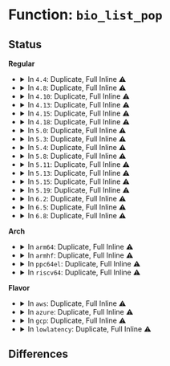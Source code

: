 # Function: <code>bio_list_pop</code>

## Status
<b>Regular</b>
<ul>
<li>
<details>
<summary>In <code>4.4</code>: Duplicate, Full Inline ⚠️</summary>

**Collision:** Static Duplication

**Inline:** Full

**Transformation:** False

**Instances:**

```
In block/bio.c (ffffffff813b034b)
Location: include/linux/bio.h:681
Inline: True
Inline callers:
  - block/bio.c:punt_bios_to_rescuer
  - block/bio.c:bio_alloc_rescue
```
```
In block/blk-core.c (ffffffff813b9cc9)
Location: include/linux/bio.h:681
Inline: True
```
```
In block/blk-throttle.c (ffffffff813d965c)
Location: include/linux/bio.h:681
Inline: True
Inline callers:
  - block/blk-throttle.c:throtl_pop_queued
  - block/blk-throttle.c:blk_throtl_dispatch_work_fn
```
```
In drivers/block/xen-blkfront.c (ffffffff81578485)
Location: include/linux/bio.h:681
Inline: True
Inline callers:
  - drivers/block/xen-blkfront.c:blkif_recover
```
```
In drivers/md/dm.c (ffffffff816a2c95)
Location: include/linux/bio.h:681
Inline: True
Inline callers:
  - drivers/md/dm.c:dm_wq_work
```
</details>
</li>
<li>
<details>
<summary>In <code>4.8</code>: Duplicate, Full Inline ⚠️</summary>

**Collision:** Static Duplication

**Inline:** Full

**Transformation:** False

**Instances:**

```
In block/bio.c (ffffffff813f3d9b)
Location: include/linux/bio.h:633
Inline: True
Inline callers:
  - block/bio.c:punt_bios_to_rescuer
  - block/bio.c:bio_alloc_rescue
```
```
In block/blk-core.c (ffffffff813fdaa7)
Location: include/linux/bio.h:633
Inline: True
```
```
In block/blk-throttle.c (ffffffff8141fa92)
Location: include/linux/bio.h:633
Inline: True
Inline callers:
  - block/blk-throttle.c:blk_throtl_dispatch_work_fn
  - block/blk-throttle.c:throtl_pop_queued
```
```
In drivers/block/xen-blkfront.c (ffffffff815cdc18)
Location: include/linux/bio.h:633
Inline: True
Inline callers:
  - drivers/block/xen-blkfront.c:blkback_changed
```
```
In drivers/md/dm.c (ffffffff81703519)
Location: include/linux/bio.h:633
Inline: True
Inline callers:
  - drivers/md/dm.c:dm_wq_work
```
</details>
</li>
<li>
<details>
<summary>In <code>4.10</code>: Duplicate, Full Inline ⚠️</summary>

**Collision:** Static Duplication

**Inline:** Full

**Transformation:** False

**Instances:**

```
In block/bio.c (ffffffff8140d61b)
Location: include/linux/bio.h:635
Inline: True
Inline callers:
  - block/bio.c:punt_bios_to_rescuer
  - block/bio.c:bio_alloc_rescue
```
```
In block/blk-core.c (ffffffff814173e7)
Location: include/linux/bio.h:635
Inline: True
```
```
In block/blk-throttle.c (ffffffff8143c582)
Location: include/linux/bio.h:635
Inline: True
Inline callers:
  - block/blk-throttle.c:blk_throtl_dispatch_work_fn
  - block/blk-throttle.c:throtl_pop_queued
```
```
In drivers/block/xen-blkfront.c (ffffffff815fa670)
Location: include/linux/bio.h:635
Inline: True
Inline callers:
  - drivers/block/xen-blkfront.c:blkfront_connect
```
```
In drivers/md/dm.c (ffffffff817353d9)
Location: include/linux/bio.h:635
Inline: True
Inline callers:
  - drivers/md/dm.c:dm_wq_work
  - drivers/md/dm.c:flush_current_bio_list
```
</details>
</li>
<li>
<details>
<summary>In <code>4.13</code>: Duplicate, Full Inline ⚠️</summary>

**Collision:** Static Duplication

**Inline:** Full

**Transformation:** False

**Instances:**

```
In block/bio.c (ffffffff8141b2ef)
Location: include/linux/bio.h:654
Inline: True
Inline callers:
  - block/bio.c:punt_bios_to_rescuer
  - block/bio.c:punt_bios_to_rescuer
  - block/bio.c:bio_alloc_rescue
```
```
In block/blk-core.c (ffffffff81425104)
Location: include/linux/bio.h:654
Inline: True
```
```
In block/blk-throttle.c (ffffffff8144b5bf)
Location: include/linux/bio.h:654
Inline: True
Inline callers:
  - block/blk-throttle.c:blk_throtl_dispatch_work_fn
  - block/blk-throttle.c:throtl_pop_queued
```
```
In drivers/block/xen-blkfront.c (ffffffff8160e8f3)
Location: include/linux/bio.h:654
Inline: True
Inline callers:
  - drivers/block/xen-blkfront.c:blkback_changed
```
```
In drivers/md/dm.c (ffffffff8174e619)
Location: include/linux/bio.h:654
Inline: True
Inline callers:
  - drivers/md/dm.c:dm_wq_work
```
</details>
</li>
<li>
<details>
<summary>In <code>4.15</code>: Duplicate, Full Inline ⚠️</summary>

**Collision:** Static Duplication

**Inline:** Full

**Transformation:** False

**Instances:**

```
In block/bio.c (ffffffff81445f1f)
Location: include/linux/bio.h:658
Inline: True
Inline callers:
  - block/bio.c:punt_bios_to_rescuer
  - block/bio.c:punt_bios_to_rescuer
  - block/bio.c:bio_alloc_rescue
```
```
In block/blk-core.c (ffffffff814501d3)
Location: include/linux/bio.h:658
Inline: True
```
```
In block/blk-throttle.c (ffffffff814760af)
Location: include/linux/bio.h:658
Inline: True
Inline callers:
  - block/blk-throttle.c:blk_throtl_dispatch_work_fn
  - block/blk-throttle.c:throtl_pop_queued
```
```
In drivers/block/xen-blkfront.c (ffffffff81677173)
Location: include/linux/bio.h:658
Inline: True
Inline callers:
  - drivers/block/xen-blkfront.c:blkback_changed
```
```
In drivers/md/dm.c (ffffffff817c0644)
Location: include/linux/bio.h:658
Inline: True
Inline callers:
  - drivers/md/dm.c:dm_wq_work
```
</details>
</li>
<li>
<details>
<summary>In <code>4.18</code>: Duplicate, Full Inline ⚠️</summary>

**Collision:** Static Duplication

**Inline:** Full

**Transformation:** False

**Instances:**

```
In block/bio.c (ffffffff81478ea7)
Location: include/linux/bio.h:701
Inline: True
Inline callers:
  - block/bio.c:punt_bios_to_rescuer
  - block/bio.c:punt_bios_to_rescuer
  - block/bio.c:bio_alloc_rescue
```
```
In block/blk-core.c (ffffffff81483420)
Location: include/linux/bio.h:701
Inline: True
Inline callers:
  - block/blk-core.c:generic_make_request
  - block/blk-core.c:generic_make_request
```
```
In block/blk-throttle.c (ffffffff814aa683)
Location: include/linux/bio.h:701
Inline: True
Inline callers:
  - block/blk-throttle.c:blk_throtl_dispatch_work_fn
  - block/blk-throttle.c:throtl_pop_queued
```
```
In drivers/block/xen-blkfront.c (ffffffff816b3187)
Location: include/linux/bio.h:701
Inline: True
Inline callers:
  - drivers/block/xen-blkfront.c:blkback_changed
```
```
In drivers/md/dm.c (ffffffff81808bae)
Location: include/linux/bio.h:701
Inline: True
Inline callers:
  - drivers/md/dm.c:dm_wq_work
  - drivers/md/dm.c:__send_duplicate_bios
  - drivers/md/dm.c:__send_duplicate_bios
```
</details>
</li>
<li>
<details>
<summary>In <code>5.0</code>: Duplicate, Full Inline ⚠️</summary>

**Collision:** Static Duplication

**Inline:** Full

**Transformation:** False

**Instances:**

```
In block/bio.c (ffffffff81497107)
Location: include/linux/bio.h:663
Inline: True
Inline callers:
  - block/bio.c:punt_bios_to_rescuer
  - block/bio.c:punt_bios_to_rescuer
  - block/bio.c:bio_alloc_rescue
```
```
In block/blk-core.c (ffffffff8149ebea)
Location: include/linux/bio.h:663
Inline: True
Inline callers:
  - block/blk-core.c:generic_make_request
  - block/blk-core.c:generic_make_request
```
```
In block/blk-throttle.c (ffffffff814c4ac2)
Location: include/linux/bio.h:663
Inline: True
Inline callers:
  - block/blk-throttle.c:blk_throtl_dispatch_work_fn
  - block/blk-throttle.c:throtl_pop_queued
```
```
In drivers/block/xen-blkfront.c (ffffffff816d43e9)
Location: include/linux/bio.h:663
Inline: True
Inline callers:
  - drivers/block/xen-blkfront.c:blkback_changed
```
```
In drivers/md/dm.c (ffffffff81834c7e)
Location: include/linux/bio.h:663
Inline: True
Inline callers:
  - drivers/md/dm.c:dm_wq_work
  - drivers/md/dm.c:__send_duplicate_bios
  - drivers/md/dm.c:__send_duplicate_bios
```
</details>
</li>
<li>
<details>
<summary>In <code>5.3</code>: Duplicate, Full Inline ⚠️</summary>

**Collision:** Static Duplication

**Inline:** Full

**Transformation:** False

**Instances:**

```
In block/bio.c (ffffffff814c4a64)
Location: include/linux/bio.h:659
Inline: True
Inline callers:
  - block/bio.c:punt_bios_to_rescuer
  - block/bio.c:punt_bios_to_rescuer
  - block/bio.c:bio_alloc_rescue
```
```
In block/blk-core.c (ffffffff814cccc5)
Location: include/linux/bio.h:659
Inline: True
```
```
In block/blk-cgroup.c (ffffffff814ef39c)
Location: include/linux/bio.h:659
Inline: True
Inline callers:
  - block/blk-cgroup.c:blkg_async_bio_workfn
```
```
In block/blk-throttle.c (ffffffff814f326e)
Location: include/linux/bio.h:659
Inline: True
Inline callers:
  - block/blk-throttle.c:blk_throtl_dispatch_work_fn
  - block/blk-throttle.c:throtl_pop_queued
```
```
In drivers/block/xen-blkfront.c (ffffffff8170e6d2)
Location: include/linux/bio.h:659
Inline: True
Inline callers:
  - drivers/block/xen-blkfront.c:blkfront_connect
```
```
In drivers/md/dm.c (ffffffff81877500)
Location: include/linux/bio.h:659
Inline: True
Inline callers:
  - drivers/md/dm.c:dm_wq_work
  - drivers/md/dm.c:__send_duplicate_bios
  - drivers/md/dm.c:__send_duplicate_bios
```
</details>
</li>
<li>
<details>
<summary>In <code>5.4</code>: Duplicate, Full Inline ⚠️</summary>

**Collision:** Static Duplication

**Inline:** Full

**Transformation:** False

**Instances:**

```
In block/bio.c (ffffffff814dd904)
Location: include/linux/bio.h:660
Inline: True
Inline callers:
  - block/bio.c:punt_bios_to_rescuer
  - block/bio.c:punt_bios_to_rescuer
  - block/bio.c:bio_alloc_rescue
```
```
In block/blk-core.c (ffffffff814e5ef5)
Location: include/linux/bio.h:660
Inline: True
```
```
In block/blk-cgroup.c (ffffffff8150882c)
Location: include/linux/bio.h:660
Inline: True
Inline callers:
  - block/blk-cgroup.c:blkg_async_bio_workfn
```
```
In block/blk-throttle.c (ffffffff8150c80b)
Location: include/linux/bio.h:660
Inline: True
Inline callers:
  - block/blk-throttle.c:blk_throtl_dispatch_work_fn
  - block/blk-throttle.c:throtl_pop_queued
```
```
In drivers/block/xen-blkfront.c (ffffffff817329d2)
Location: include/linux/bio.h:660
Inline: True
Inline callers:
  - drivers/block/xen-blkfront.c:blkfront_connect
```
```
In drivers/md/dm.c (ffffffff818a9290)
Location: include/linux/bio.h:660
Inline: True
Inline callers:
  - drivers/md/dm.c:dm_wq_work
  - drivers/md/dm.c:__send_duplicate_bios
  - drivers/md/dm.c:__send_duplicate_bios
```
</details>
</li>
<li>
<details>
<summary>In <code>5.8</code>: Duplicate, Full Inline ⚠️</summary>

**Collision:** Static Duplication

**Inline:** Full

**Transformation:** False

**Instances:**

```
In block/bio.c (ffffffff8153d2ac)
Location: include/linux/bio.h:650
Inline: True
Inline callers:
  - block/bio.c:punt_bios_to_rescuer
  - block/bio.c:punt_bios_to_rescuer
  - block/bio.c:bio_alloc_rescue
```
```
In block/blk-core.c (ffffffff81545128)
Location: include/linux/bio.h:650
Inline: True
```
```
In block/blk-cgroup.c (ffffffff81569b4c)
Location: include/linux/bio.h:650
Inline: True
Inline callers:
  - block/blk-cgroup.c:blkg_async_bio_workfn
```
```
In block/blk-throttle.c (ffffffff8156e555)
Location: include/linux/bio.h:650
Inline: True
Inline callers:
  - block/blk-throttle.c:blk_throtl_dispatch_work_fn
  - block/blk-throttle.c:throtl_pop_queued
```
```
In drivers/block/xen-blkfront.c (ffffffff817edd6c)
Location: include/linux/bio.h:650
Inline: True
```
```
In drivers/md/dm.c (ffffffff819798c0)
Location: include/linux/bio.h:650
Inline: True
Inline callers:
  - drivers/md/dm.c:dm_wq_work
  - drivers/md/dm.c:__send_duplicate_bios
  - drivers/md/dm.c:__send_duplicate_bios
```
</details>
</li>
<li>
<details>
<summary>In <code>5.11</code>: Duplicate, Full Inline ⚠️</summary>

**Collision:** Static Duplication

**Inline:** Full

**Transformation:** False

**Instances:**

```
In block/bio.c (ffffffff81559dbc)
Location: include/linux/bio.h:652
Inline: True
Inline callers:
  - block/bio.c:punt_bios_to_rescuer
  - block/bio.c:punt_bios_to_rescuer
  - block/bio.c:bio_alloc_rescue
```
```
In block/blk-core.c (ffffffff81561893)
Location: include/linux/bio.h:652
Inline: True
Inline callers:
  - block/blk-core.c:__submit_bio_noacct_mq
  - block/blk-core.c:__submit_bio_noacct
  - block/blk-core.c:__submit_bio_noacct
```
```
In block/blk-cgroup.c (ffffffff81584421)
Location: include/linux/bio.h:652
Inline: True
Inline callers:
  - block/blk-cgroup.c:blkg_async_bio_workfn
```
```
In block/blk-throttle.c (ffffffff81588235)
Location: include/linux/bio.h:652
Inline: True
Inline callers:
  - block/blk-throttle.c:blk_throtl_dispatch_work_fn
  - block/blk-throttle.c:throtl_pop_queued
```
```
In drivers/block/xen-blkfront.c (ffffffff8180269c)
Location: include/linux/bio.h:652
Inline: True
```
```
In drivers/md/dm.c (ffffffff8197d492)
Location: include/linux/bio.h:652
Inline: True
Inline callers:
  - drivers/md/dm.c:dm_wq_work
  - drivers/md/dm.c:__send_duplicate_bios
  - drivers/md/dm.c:__send_duplicate_bios
```
</details>
</li>
<li>
<details>
<summary>In <code>5.13</code>: Duplicate, Full Inline ⚠️</summary>

**Collision:** Static Duplication

**Inline:** Full

**Transformation:** False

**Instances:**

```
In block/bio.c (ffffffff815626cc)
Location: include/linux/bio.h:655
Inline: True
Inline callers:
  - block/bio.c:punt_bios_to_rescuer
  - block/bio.c:punt_bios_to_rescuer
  - block/bio.c:bio_alloc_rescue
```
```
In block/blk-core.c (ffffffff81569d17)
Location: include/linux/bio.h:655
Inline: True
Inline callers:
  - block/blk-core.c:__submit_bio_noacct
  - block/blk-core.c:__submit_bio_noacct
```
```
In block/blk-cgroup.c (ffffffff8158b215)
Location: include/linux/bio.h:655
Inline: True
Inline callers:
  - block/blk-cgroup.c:blkg_async_bio_workfn
```
```
In block/blk-throttle.c (ffffffff815907c9)
Location: include/linux/bio.h:655
Inline: True
Inline callers:
  - block/blk-throttle.c:blk_throtl_dispatch_work_fn
  - block/blk-throttle.c:throtl_pop_queued
```
```
In drivers/block/xen-blkfront.c (ffffffff817e70cc)
Location: include/linux/bio.h:655
Inline: True
```
```
In drivers/md/dm.c (ffffffff81962202)
Location: include/linux/bio.h:655
Inline: True
Inline callers:
  - drivers/md/dm.c:dm_wq_work
  - drivers/md/dm.c:__send_duplicate_bios
  - drivers/md/dm.c:__send_duplicate_bios
```
</details>
</li>
<li>
<details>
<summary>In <code>5.15</code>: Duplicate, Full Inline ⚠️</summary>

**Collision:** Static Duplication

**Inline:** Full

**Transformation:** False

**Instances:**

```
In block/bio.c (ffffffff815c7bbb)
Location: include/linux/bio.h:616
Inline: True
Inline callers:
  - block/bio.c:bioset_exit
  - block/bio.c:bio_put
  - block/bio.c:bio_cpu_dead
  - block/bio.c:punt_bios_to_rescuer
  - block/bio.c:punt_bios_to_rescuer
  - block/bio.c:bio_alloc_rescue
```
```
In block/blk-core.c (ffffffff815cd698)
Location: include/linux/bio.h:616
Inline: True
Inline callers:
  - block/blk-core.c:__submit_bio_noacct
  - block/blk-core.c:__submit_bio_noacct
```
```
In block/blk-cgroup.c (ffffffff815f0215)
Location: include/linux/bio.h:616
Inline: True
Inline callers:
  - block/blk-cgroup.c:blkg_async_bio_workfn
```
```
In block/blk-throttle.c (ffffffff815f77c9)
Location: include/linux/bio.h:616
Inline: True
Inline callers:
  - block/blk-throttle.c:blk_throtl_dispatch_work_fn
  - block/blk-throttle.c:throtl_pop_queued
```
```
In drivers/block/xen-blkfront.c (ffffffff818770b8)
Location: include/linux/bio.h:616
Inline: True
Inline callers:
  - drivers/block/xen-blkfront.c:blkfront_connect
```
```
In drivers/md/dm.c (ffffffff81a092e2)
Location: include/linux/bio.h:616
Inline: True
Inline callers:
  - drivers/md/dm.c:dm_wq_work
  - drivers/md/dm.c:__send_duplicate_bios
  - drivers/md/dm.c:__send_duplicate_bios
```
</details>
</li>
<li>
<details>
<summary>In <code>5.19</code>: Duplicate, Full Inline ⚠️</summary>

**Collision:** Static Duplication

**Inline:** Full

**Transformation:** False

**Instances:**

```
In block/bio.c (ffffffff816711cc)
Location: include/linux/bio.h:609
Inline: True
Inline callers:
  - block/bio.c:punt_bios_to_rescuer
  - block/bio.c:punt_bios_to_rescuer
  - block/bio.c:bio_alloc_rescue
```
```
In block/blk-core.c (ffffffff81678d33)
Location: include/linux/bio.h:609
Inline: True
Inline callers:
  - block/blk-core.c:__submit_bio_noacct
  - block/blk-core.c:__submit_bio_noacct
```
```
In block/blk-cgroup.c (ffffffff816a132b)
Location: include/linux/bio.h:609
Inline: True
Inline callers:
  - block/blk-cgroup.c:blkg_async_bio_workfn
```
```
In block/blk-throttle.c (ffffffff816a6836)
Location: include/linux/bio.h:609
Inline: True
Inline callers:
  - block/blk-throttle.c:blk_throtl_dispatch_work_fn
  - block/blk-throttle.c:throtl_pop_queued
```
```
In drivers/block/xen-blkfront.c (ffffffff819bf2bf)
Location: include/linux/bio.h:609
Inline: True
Inline callers:
  - drivers/block/xen-blkfront.c:blkfront_connect
```
```
In drivers/md/dm.c (ffffffff81b6fe9a)
Location: include/linux/bio.h:609
Inline: True
Inline callers:
  - drivers/md/dm.c:dm_wq_work
  - drivers/md/dm.c:__send_duplicate_bios
  - drivers/md/dm.c:__send_duplicate_bios
```
</details>
</li>
<li>
<details>
<summary>In <code>6.2</code>: Duplicate, Full Inline ⚠️</summary>

**Collision:** Static Duplication

**Inline:** Full

**Transformation:** False

**Instances:**

```
In block/bio.c (ffffffff8172c96c)
Location: include/linux/bio.h:609
Inline: True
Inline callers:
  - block/bio.c:punt_bios_to_rescuer
  - block/bio.c:punt_bios_to_rescuer
  - block/bio.c:bio_alloc_rescue
```
```
In block/blk-core.c (ffffffff81735773)
Location: include/linux/bio.h:609
Inline: True
Inline callers:
  - block/blk-core.c:submit_bio_noacct_nocheck
  - block/blk-core.c:__submit_bio_noacct
  - block/blk-core.c:__submit_bio_noacct
```
```
In block/blk-cgroup.c (ffffffff8176015b)
Location: include/linux/bio.h:609
Inline: True
Inline callers:
  - block/blk-cgroup.c:blkg_async_bio_workfn
```
```
In block/blk-throttle.c (ffffffff81765856)
Location: include/linux/bio.h:609
Inline: True
Inline callers:
  - block/blk-throttle.c:blk_throtl_dispatch_work_fn
  - block/blk-throttle.c:throtl_pop_queued
```
```
In drivers/block/xen-blkfront.c (ffffffff81b34a32)
Location: include/linux/bio.h:609
Inline: True
Inline callers:
  - drivers/block/xen-blkfront.c:blkfront_connect
```
```
In drivers/md/dm.c (ffffffff81d0cd8f)
Location: include/linux/bio.h:609
Inline: True
Inline callers:
  - drivers/md/dm.c:dm_wq_work
  - drivers/md/dm.c:__send_duplicate_bios
  - drivers/md/dm.c:__send_duplicate_bios
```
</details>
</li>
<li>
<details>
<summary>In <code>6.5</code>: Duplicate, Full Inline ⚠️</summary>

**Collision:** Static Duplication

**Inline:** Full

**Transformation:** False

**Instances:**

```
In block/bio.c (ffffffff81768cec)
Location: include/linux/bio.h:622
Inline: True
Inline callers:
  - block/bio.c:punt_bios_to_rescuer
  - block/bio.c:punt_bios_to_rescuer
  - block/bio.c:bio_alloc_rescue
```
```
In block/blk-core.c (ffffffff81771ccc)
Location: include/linux/bio.h:622
Inline: True
Inline callers:
  - block/blk-core.c:submit_bio_noacct_nocheck
  - block/blk-core.c:__submit_bio_noacct
  - block/blk-core.c:__submit_bio_noacct
```
```
In block/blk-cgroup.c (ffffffff8179f28b)
Location: include/linux/bio.h:622
Inline: True
Inline callers:
  - block/blk-cgroup.c:blkg_async_bio_workfn
```
```
In block/blk-throttle.c (ffffffff817a4919)
Location: include/linux/bio.h:622
Inline: True
Inline callers:
  - block/blk-throttle.c:blk_throtl_dispatch_work_fn
  - block/blk-throttle.c:throtl_pop_queued
```
```
In drivers/block/xen-blkfront.c (ffffffff81b87f0d)
Location: include/linux/bio.h:622
Inline: True
Inline callers:
  - drivers/block/xen-blkfront.c:blkfront_connect
```
```
In drivers/md/dm.c (ffffffff81d75b4f)
Location: include/linux/bio.h:622
Inline: True
Inline callers:
  - drivers/md/dm.c:dm_wq_work
  - drivers/md/dm.c:__send_duplicate_bios
  - drivers/md/dm.c:__send_duplicate_bios
```
</details>
</li>
<li>
<details>
<summary>In <code>6.8</code>: Duplicate, Full Inline ⚠️</summary>

**Collision:** Static Duplication

**Inline:** Full

**Transformation:** False

**Instances:**

```
In block/bio.c (ffffffff817aad1c)
Location: include/linux/bio.h:637
Inline: True
Inline callers:
  - block/bio.c:punt_bios_to_rescuer
  - block/bio.c:punt_bios_to_rescuer
  - block/bio.c:bio_alloc_rescue
```
```
In block/blk-core.c (ffffffff817b400c)
Location: include/linux/bio.h:637
Inline: True
Inline callers:
  - block/blk-core.c:submit_bio_noacct_nocheck
  - block/blk-core.c:__submit_bio_noacct
  - block/blk-core.c:__submit_bio_noacct
```
```
In block/blk-cgroup.c (ffffffff817e2d5b)
Location: include/linux/bio.h:637
Inline: True
Inline callers:
  - block/blk-cgroup.c:blkg_async_bio_workfn
```
```
In block/blk-throttle.c (ffffffff817e84e6)
Location: include/linux/bio.h:637
Inline: True
Inline callers:
  - block/blk-throttle.c:blk_throtl_dispatch_work_fn
  - block/blk-throttle.c:throtl_pop_queued
```
```
In drivers/block/xen-blkfront.c (ffffffff81bdbdbd)
Location: include/linux/bio.h:637
Inline: True
Inline callers:
  - drivers/block/xen-blkfront.c:blkfront_connect
```
```
In drivers/md/dm.c (ffffffff81e2cc4f)
Location: include/linux/bio.h:637
Inline: True
Inline callers:
  - drivers/md/dm.c:dm_wq_work
  - drivers/md/dm.c:__send_duplicate_bios
  - drivers/md/dm.c:__send_duplicate_bios
```
</details>
</li>
</ul>
<b>Arch</b>
<ul>
<li>
<details>
<summary>In <code>arm64</code>: Duplicate, Full Inline ⚠️</summary>

**Collision:** Static Duplication

**Inline:** Full

**Transformation:** False

**Instances:**

```
In block/bio.c (ffff8000105db3f4)
Location: include/linux/bio.h:660
Inline: True
Inline callers:
  - block/bio.c:punt_bios_to_rescuer
  - block/bio.c:punt_bios_to_rescuer
  - block/bio.c:bio_alloc_rescue
```
```
In block/blk-core.c (ffff8000105e34d4)
Location: include/linux/bio.h:660
Inline: True
```
```
In block/blk-cgroup.c (ffff80001060cd38)
Location: include/linux/bio.h:660
Inline: True
Inline callers:
  - block/blk-cgroup.c:blkg_async_bio_workfn
```
```
In block/blk-throttle.c (ffff80001061050c)
Location: include/linux/bio.h:660
Inline: True
Inline callers:
  - block/blk-throttle.c:blk_throtl_dispatch_work_fn
  - block/blk-throttle.c:throtl_pop_queued
```
```
In drivers/block/xen-blkfront.c (ffff800010929e30)
Location: include/linux/bio.h:660
Inline: True
Inline callers:
  - drivers/block/xen-blkfront.c:blkfront_connect
```
```
In drivers/md/dm.c (ffff800010aff6d0)
Location: include/linux/bio.h:660
Inline: True
Inline callers:
  - drivers/md/dm.c:dm_wq_work
  - drivers/md/dm.c:__send_duplicate_bios
  - drivers/md/dm.c:__send_duplicate_bios
```
</details>
</li>
<li>
<details>
<summary>In <code>armhf</code>: Duplicate, Full Inline ⚠️</summary>

**Collision:** Static Duplication

**Inline:** Full

**Transformation:** False

**Instances:**

```
In block/bio.c (c07875b0)
Location: include/linux/bio.h:660
Inline: True
Inline callers:
  - block/bio.c:punt_bios_to_rescuer
  - block/bio.c:punt_bios_to_rescuer
  - block/bio.c:bio_alloc_rescue
```
```
In block/blk-core.c (c07907e0)
Location: include/linux/bio.h:660
Inline: True
Inline callers:
  - block/blk-core.c:generic_make_request
  - block/blk-core.c:generic_make_request
```
```
In block/blk-cgroup.c (c07b62a8)
Location: include/linux/bio.h:660
Inline: True
Inline callers:
  - block/blk-cgroup.c:blkg_async_bio_workfn
```
```
In block/blk-throttle.c (c07ba798)
Location: include/linux/bio.h:660
Inline: True
Inline callers:
  - block/blk-throttle.c:blk_throtl_dispatch_work_fn
  - block/blk-throttle.c:throtl_pop_queued
```
```
In drivers/md/dm.c (c0bdf678)
Location: include/linux/bio.h:660
Inline: True
Inline callers:
  - drivers/md/dm.c:dm_wq_work
  - drivers/md/dm.c:__send_duplicate_bios
  - drivers/md/dm.c:__send_duplicate_bios
```
</details>
</li>
<li>
<details>
<summary>In <code>ppc64el</code>: Duplicate, Full Inline ⚠️</summary>

**Collision:** Static Duplication

**Inline:** Full

**Transformation:** False

**Instances:**

```
In block/bio.c (c00000000076a444)
Location: include/linux/bio.h:660
Inline: True
Inline callers:
  - block/bio.c:punt_bios_to_rescuer
  - block/bio.c:punt_bios_to_rescuer
  - block/bio.c:bio_alloc_rescue
```
```
In block/blk-core.c (c000000000776dd0)
Location: include/linux/bio.h:660
Inline: True
```
```
In block/blk-cgroup.c (c0000000007a7c64)
Location: include/linux/bio.h:660
Inline: True
Inline callers:
  - block/blk-cgroup.c:blkg_async_bio_workfn
```
```
In block/blk-throttle.c (c0000000007addd8)
Location: include/linux/bio.h:660
Inline: True
Inline callers:
  - block/blk-throttle.c:blk_throtl_dispatch_work_fn
  - block/blk-throttle.c:throtl_pop_queued
```
```
In drivers/md/dm.c (c000000000bee4ec)
Location: include/linux/bio.h:660
Inline: True
Inline callers:
  - drivers/md/dm.c:dm_wq_work
  - drivers/md/dm.c:__send_duplicate_bios
  - drivers/md/dm.c:__send_duplicate_bios
```
</details>
</li>
<li>
<details>
<summary>In <code>riscv64</code>: Duplicate, Full Inline ⚠️</summary>

**Collision:** Static Duplication

**Inline:** Full

**Transformation:** False

**Instances:**

```
In block/bio.c (ffffffe00041d9a0)
Location: include/linux/bio.h:660
Inline: True
Inline callers:
  - block/bio.c:punt_bios_to_rescuer
  - block/bio.c:punt_bios_to_rescuer
  - block/bio.c:bio_alloc_rescue
```
```
In block/blk-core.c (ffffffe000425068)
Location: include/linux/bio.h:660
Inline: True
```
```
In block/blk-cgroup.c (ffffffe00044449c)
Location: include/linux/bio.h:660
Inline: True
Inline callers:
  - block/blk-cgroup.c:blkg_async_bio_workfn
```
```
In block/blk-throttle.c (ffffffe00044822c)
Location: include/linux/bio.h:660
Inline: True
Inline callers:
  - block/blk-throttle.c:blk_throtl_dispatch_work_fn
  - block/blk-throttle.c:throtl_pop_queued
```
```
In drivers/md/dm.c (ffffffe0006ef650)
Location: include/linux/bio.h:660
Inline: True
Inline callers:
  - drivers/md/dm.c:dm_wq_work
  - drivers/md/dm.c:__send_duplicate_bios
  - drivers/md/dm.c:__send_duplicate_bios
```
</details>
</li>
</ul>
<b>Flavor</b>
<ul>
<li>
<details>
<summary>In <code>aws</code>: Duplicate, Full Inline ⚠️</summary>

**Collision:** Static Duplication

**Inline:** Full

**Transformation:** False

**Instances:**

```
In block/bio.c (ffffffff814d5ee4)
Location: include/linux/bio.h:660
Inline: True
Inline callers:
  - block/bio.c:punt_bios_to_rescuer
  - block/bio.c:punt_bios_to_rescuer
  - block/bio.c:bio_alloc_rescue
```
```
In block/blk-core.c (ffffffff814de4d5)
Location: include/linux/bio.h:660
Inline: True
```
```
In block/blk-cgroup.c (ffffffff81500e0c)
Location: include/linux/bio.h:660
Inline: True
Inline callers:
  - block/blk-cgroup.c:blkg_async_bio_workfn
```
```
In block/blk-throttle.c (ffffffff81504deb)
Location: include/linux/bio.h:660
Inline: True
Inline callers:
  - block/blk-throttle.c:blk_throtl_dispatch_work_fn
  - block/blk-throttle.c:throtl_pop_queued
```
```
In drivers/block/xen-blkfront.c (ffffffff816f8985)
Location: include/linux/bio.h:660
Inline: True
Inline callers:
  - drivers/block/xen-blkfront.c:blkfront_connect
```
```
In drivers/md/dm.c (ffffffff8184f110)
Location: include/linux/bio.h:660
Inline: True
Inline callers:
  - drivers/md/dm.c:dm_wq_work
  - drivers/md/dm.c:__send_duplicate_bios
  - drivers/md/dm.c:__send_duplicate_bios
```
</details>
</li>
<li>
<details>
<summary>In <code>azure</code>: Duplicate, Full Inline ⚠️</summary>

**Collision:** Static Duplication

**Inline:** Full

**Transformation:** False

**Instances:**

```
In block/bio.c (ffffffff814c6904)
Location: include/linux/bio.h:660
Inline: True
Inline callers:
  - block/bio.c:punt_bios_to_rescuer
  - block/bio.c:punt_bios_to_rescuer
  - block/bio.c:bio_alloc_rescue
```
```
In block/blk-core.c (ffffffff814cee75)
Location: include/linux/bio.h:660
Inline: True
```
```
In block/blk-cgroup.c (ffffffff814f131c)
Location: include/linux/bio.h:660
Inline: True
Inline callers:
  - block/blk-cgroup.c:blkg_async_bio_workfn
```
```
In block/blk-throttle.c (ffffffff814f52a5)
Location: include/linux/bio.h:660
Inline: True
Inline callers:
  - block/blk-throttle.c:blk_throtl_dispatch_work_fn
  - block/blk-throttle.c:throtl_pop_queued
```
```
In drivers/md/dm.c (ffffffff81816730)
Location: include/linux/bio.h:660
Inline: True
Inline callers:
  - drivers/md/dm.c:dm_wq_work
  - drivers/md/dm.c:__send_duplicate_bios
  - drivers/md/dm.c:__send_duplicate_bios
```
</details>
</li>
<li>
<details>
<summary>In <code>gcp</code>: Duplicate, Full Inline ⚠️</summary>

**Collision:** Static Duplication

**Inline:** Full

**Transformation:** False

**Instances:**

```
In block/bio.c (ffffffff814d1f74)
Location: include/linux/bio.h:660
Inline: True
Inline callers:
  - block/bio.c:punt_bios_to_rescuer
  - block/bio.c:punt_bios_to_rescuer
  - block/bio.c:bio_alloc_rescue
```
```
In block/blk-core.c (ffffffff814da565)
Location: include/linux/bio.h:660
Inline: True
```
```
In block/blk-cgroup.c (ffffffff814fce9c)
Location: include/linux/bio.h:660
Inline: True
Inline callers:
  - block/blk-cgroup.c:blkg_async_bio_workfn
```
```
In block/blk-throttle.c (ffffffff81500e7b)
Location: include/linux/bio.h:660
Inline: True
Inline callers:
  - block/blk-throttle.c:blk_throtl_dispatch_work_fn
  - block/blk-throttle.c:throtl_pop_queued
```
```
In drivers/block/xen-blkfront.c (ffffffff81725e92)
Location: include/linux/bio.h:660
Inline: True
Inline callers:
  - drivers/block/xen-blkfront.c:blkfront_connect
```
```
In drivers/md/dm.c (ffffffff8189e740)
Location: include/linux/bio.h:660
Inline: True
Inline callers:
  - drivers/md/dm.c:dm_wq_work
  - drivers/md/dm.c:__send_duplicate_bios
  - drivers/md/dm.c:__send_duplicate_bios
```
</details>
</li>
<li>
<details>
<summary>In <code>lowlatency</code>: Duplicate, Full Inline ⚠️</summary>

**Collision:** Static Duplication

**Inline:** Full

**Transformation:** False

**Instances:**

```
In block/bio.c (ffffffff814eaa24)
Location: include/linux/bio.h:660
Inline: True
Inline callers:
  - block/bio.c:punt_bios_to_rescuer
  - block/bio.c:punt_bios_to_rescuer
  - block/bio.c:bio_alloc_rescue
```
```
In block/blk-core.c (ffffffff814f3259)
Location: include/linux/bio.h:660
Inline: True
```
```
In block/blk-cgroup.c (ffffffff81515f4c)
Location: include/linux/bio.h:660
Inline: True
Inline callers:
  - block/blk-cgroup.c:blkg_async_bio_workfn
```
```
In block/blk-throttle.c (ffffffff815198f2)
Location: include/linux/bio.h:660
Inline: True
Inline callers:
  - block/blk-throttle.c:blk_throtl_dispatch_work_fn
  - block/blk-throttle.c:throtl_pop_queued
```
```
In drivers/block/xen-blkfront.c (ffffffff817412e2)
Location: include/linux/bio.h:660
Inline: True
Inline callers:
  - drivers/block/xen-blkfront.c:blkfront_connect
```
```
In drivers/md/dm.c (ffffffff818bb070)
Location: include/linux/bio.h:660
Inline: True
Inline callers:
  - drivers/md/dm.c:dm_wq_work
  - drivers/md/dm.c:__send_duplicate_bios
  - drivers/md/dm.c:__send_duplicate_bios
```
</details>
</li>
</ul>

## Differences
